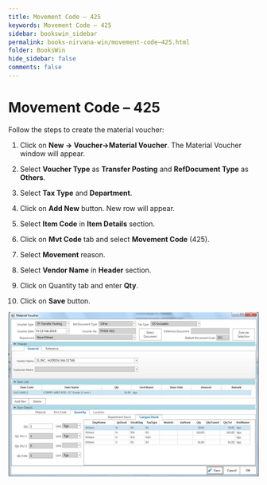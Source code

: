 ```yaml
---
title: Movement Code – 425
keywords: Movement Code – 425
sidebar: bookswin_sidebar
permalink: books-nirvana-win/movement-code–425.html
folder: BooksWin
hide_sidebar: false
comments: false
---
```


# Movement Code – 425



Follow the steps to create the material voucher:

1.  Click on **New -> Voucher->Material Voucher**. The Material Voucher window will appear.

2.  Select **Voucher Type** as **Transfer Posting** and **RefDocument Type** as **Others**.

3.  Select **Tax Type** and **Department**.

4.  Click on **Add New** button. New row will appear.

5.  Select **Item Code** in **Item Details** section.

6.  Click on **Mvt Code** tab and select **Movement Code** (425).

7.  Select **Movement** reason.

8.  Select **Vendor Name** in **Header** section.

9.  Click on Quantity tab and enter **Qty**.

10. Click on **Save** button.

![](/images/pf-movecode425.jpg)
